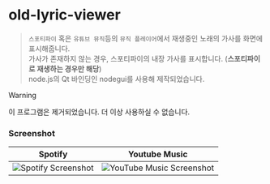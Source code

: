 # old-lyric-viewer

> `스포티파이` 혹은 `유튜브 뮤직`등의 `뮤직 플레이어`에서 재생중인 노래의 가사를 화면에 표시해줍니다.  
> 가사가 존재하지 않는 경우, 스포티파이의 내장 가사를 표시합니다. (**스포티파이로 재생하는 경우만 해당**)  
> node.js의 Qt 바인딩인 nodegui를 사용해 제작되었습니다.

> [!WARNING]
> 이 프로그램은 제거되었습니다. 더 이상 사용하실 수 없습니다.

### Screenshot

|                        Spotify                         |                                                           Youtube Music                                                            |
|:------------------------------------------------------:|:----------------------------------------------------------------------------------------------------------------------------------:|
| ![Spotify Screenshot](https://i.imgur.com/0JJMhaU.png) | ![YouTube Music Screenshot](https://user-images.githubusercontent.com/16558115/213177792-f9169231-9727-4dde-8fa9-72fad393cd9d.png) |
